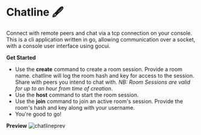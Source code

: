 # **Chatline** 🖋


Connect with remote peers and chat via a tcp connection on your console. This is a cli application written in go, allowing communication over a socket, with a console user interface using gocui.

**Get Started**
- Use the **create** command to create a room session. Provide a room name. chatline will log the room hash and key for access to the session. Share with peers you intend to chat with. *NB: Room Sessions are valid for up to an hour from time of creation*.
- Use the **host** command to start the room session. 
- Use the **join** command to join an active room's session. Provide the room's hash and key along with your username.
- You're good to go!

**Preview**
![chatlineprev](https://user-images.githubusercontent.com/70300837/231551533-c2d3cc9b-253a-4377-a58d-2f98ce135b8b.gif)
